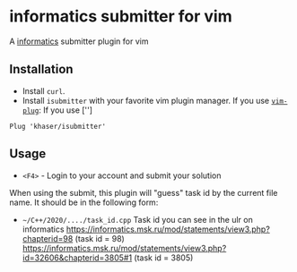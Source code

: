 # informatics submitter for vim
A [informatics](informatics.msk.ru) submitter plugin for vim

## Installation
- Install `curl`.
- Install `isubmitter` with your favorite vim plugin manager. 
If you use [`vim-plug`](https://github.com/junegunn/vim-plug):
If you use ['']

```
Plug 'khaser/isubmitter'
```

## Usage
- `<F4>` - Login to your account and submit your solution

When using the submit, this plugin will "guess" task id by the current file name. 
It should be in the following form:
- `~/C++/2020/..../task_id.cpp`
Task id you can see in the ulr on informatics
https://informatics.msk.ru/mod/statements/view3.php?chapterid=98 (task id = 98)
https://informatics.msk.ru/mod/statements/view3.php?id=32606&chapterid=3805#1 (task id = 3805)

